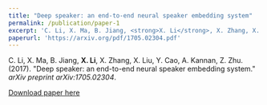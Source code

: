 ```yaml
---
title: "Deep speaker: an end-to-end neural speaker embedding system"
permalink: /publication/paper-1
excerpt: 'C. Li, X. Ma, B. Jiang, <strong>X. Li</strong>, X. Zhang, X. Liu, Y. Cao, A. Kannan, Z. Zhu. (2017). &quot;Deep speaker: an end-to-end neural speaker embedding system.&quot; <i>arXiv preprint arXiv:1705.02304</i>.'
paperurl: 'https://arxiv.org/pdf/1705.02304.pdf'
---
```

C. Li, X. Ma, B. Jiang, <strong>X. Li</strong>, X. Zhang, X. Liu, Y. Cao, A. Kannan, Z. Zhu. (2017). "Deep speaker: an end-to-end neural speaker embedding system." <i>arXiv preprint arXiv:1705.02304</i>.

[Download paper here](https://arxiv.org/pdf/1705.02304.pdf)
